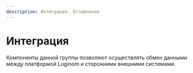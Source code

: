 ```yaml
---
description: Интеграция. Оглавление
---
```


# Интеграция

Компоненты данной группы позволяют осуществлять обмен данными между платформой Loginom и сторонними внешними системами.
